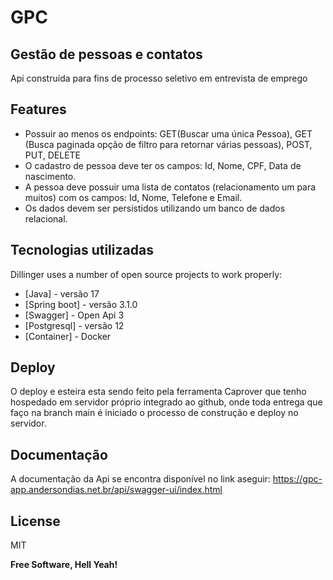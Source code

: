 # GPC
## Gestão de  pessoas e contatos

Api construída para fins de processo seletivo em entrevista de emprego


## Features

- Possuir ao menos os endpoints: GET(Buscar uma única Pessoa), GET (Busca paginada opção de filtro para retornar várias pessoas), POST, PUT, DELETE
- O cadastro de pessoa deve ter os campos: Id, Nome, CPF, Data de nascimento.
- A pessoa deve possuir uma lista de contatos (relacionamento um para muitos) com os campos: Id, Nome, Telefone e Email.
- Os dados devem ser persistidos utilizando um banco de dados relacional.

## Tecnologias utilizadas

Dillinger uses a number of open source projects to work properly:

- [Java] - versão 17
- [Spring boot] - versão 3.1.0
- [Swagger] - Open Api 3
- [Postgresql] - versão 12
- [Container] - Docker

## Deploy

O deploy e esteira esta sendo feito pela ferramenta Caprover que tenho hospedado em servidor próprio integrado ao github, onde toda entrega que faço na branch main é iniciado o processo de construção e deploy no servidor.

## Documentação

A documentação da Api se encontra disponível no link aseguir:
https://gpc-app.andersondias.net.br/api/swagger-ui/index.html
## License

MIT

**Free Software, Hell Yeah!**